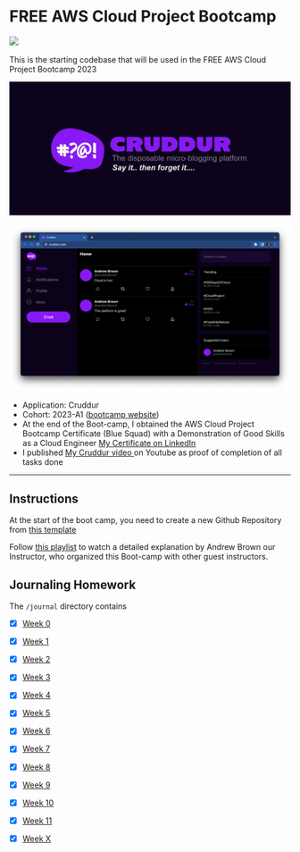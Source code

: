 # FREE AWS Cloud Project Bootcamp

![](https://codebuild.us-east-1.amazonaws.com/badges?uuid=eyJlbmNyeXB0ZWREYXRhIjoiNjJiTDUvSmhZYVloL1NMSHdsYzBVRE9CZk9JRkdlS3N2OEhqZjRscGJvWC9OcFZML2hESzZqUmxYWEF6MkRrcXNtR0FJVkdSU2ZldFBIWHdWWFdsMWFBPSIsIml2UGFyYW1ldGVyU3BlYyI6IldGYyt0ajdpcjlqSTZqNzYiLCJtYXRlcmlhbFNldFNlcmlhbCI6MX0%3D&branch=main)

This is the starting codebase that will be used in the FREE AWS Cloud Project Bootcamp 2023

![Cruddur Graphic](_docs/assets/cruddur-banner.jpg)

![Cruddur Screenshot](_docs/assets/cruddur-screenshot.png)

- Application: Cruddur
- Cohort: 2023-A1 ([bootcamp website](https://aws.cloudprojectbootcamp.com/))
- At the end of the Boot-camp, I obtained the AWS Cloud Project Bootcamp Certificate (Blue Squad) with a Demonstration of Good Skills as a Cloud Engineer [My Certificate on LinkedIn](https://www.linkedin.com/feed/update/urn:li:activity:7103450901075406848/)
- I published [My Cruddur video ](https://www.youtube.com/playlist?list=PLog3wMUvMmbxNX4Lzwbc2z4QaMmE8E6Q_) on Youtube as proof of completion of all tasks done
---

## Instructions

At the start of the boot camp, you need to create a new Github Repository from [this template](https://github.com/ExamProCo/aws-bootcamp-cruddur-2023)

Follow [this playlist](https://www.youtube.com/playlist?list=PLBfufR7vyJJ7k25byhRXJldB5AiwgNnWv) to watch a detailed explanation by Andrew Brown our Instructor, who organized this Boot-camp with other guest instructors.

## Journaling Homework

The `/journal` directory contains

- [x] [Week 0](journal/week0.md)
- [x] [Week 1](journal/week1.md)
- [x] [Week 2](journal/week2.md)
- [x] [Week 3](journal/week3.md)
- [x] [Week 4](journal/week4.md)
- [x] [Week 5](journal/week5.md)
- [x] [Week 6](journal/week6.md)
- [x] [Week 7](journal/week7.md)
- [x] [Week 8](journal/week8.md)
- [x] [Week 9](journal/week9.md)
- [x] [Week 10](journal/week10.md)
- [x] [Week 11](journal/week11.md)
- [x] [Week X](journal/week12.md)

